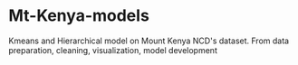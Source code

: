 # Mt-Kenya-models
Kmeans and Hierarchical model on Mount Kenya NCD's dataset. From data preparation, cleaning, visualization, model development
